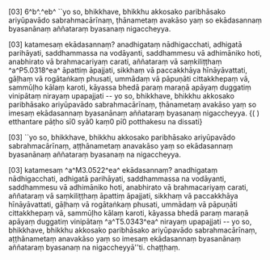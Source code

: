 [03] 6^b^.^eb^ ``yo so, bhikkhave, bhikkhu akkosako  paribhāsako ariyūpavādo sabrahmacārīnaṃ, ṭhānametaṃ avakāso yaṃ so  ekādasannaṃ byasanānaṃ aññataraṃ byasanaṃ nigaccheyya.

[03] katamesaṃ ekādasannaṃ? anadhigataṃ nādhigacchati, adhigatā  parihāyati, saddhammassa na vodāyanti, saddhammesu vā adhimāniko  hoti, anabhirato vā brahmacariyaṃ carati, aññataraṃ vā saṃkiliṭṭhaṃ  ^a^P5.0318^ea^ āpattiṃ āpajjati, sikkhaṃ vā paccakkhāya  hīnāyāvattati, gāḷhaṃ vā rogātaṅkaṃ phusati, ummādaṃ vā pāpuṇāti  cittakkhepaṃ vā, sammūḷho kālaṃ karoti, kāyassa bhedā paraṃ maraṇā  apāyaṃ duggatiṃ vinipātaṃ nirayaṃ upapajjati -- yo so, bhikkhave,  bhikkhu akkosako paribhāsako ariyūpavādo sabrahmacārīnaṃ, ṭhānametaṃ  avakāso yaṃ so imesaṃ ekādasannaṃ byasanānaṃ aññataraṃ byasanaṃ  nigaccheyya. {( ) etthantare pāṭho sī0 syā0 kaṃ0 pī0 potthakesu na  dissati}

[03] ``yo so, bhikkhave, bhikkhu akkosako paribhāsako  ariyūpavādo sabrahmacārīnaṃ, aṭṭhānametaṃ anavakāso yaṃ so ekādasannaṃ  byasanānaṃ aññataraṃ byasanaṃ na nigaccheyya.

[03] katamesaṃ ^a^M3.0522^ea^ ekādasannaṃ? anadhigataṃ nādhigacchati, adhigatā  parihāyati, saddhammassa na vodāyanti, saddhammesu vā adhimāniko  hoti, anabhirato vā brahmacariyaṃ carati, aññataraṃ vā saṃkiliṭṭhaṃ  āpattiṃ āpajjati, sikkhaṃ vā paccakkhāya hīnāyāvattati, gāḷhaṃ vā  rogātaṅkaṃ phusati, ummādaṃ vā pāpuṇāti cittakkhepaṃ vā, sammūḷho  kālaṃ karoti, kāyassa bhedā paraṃ maraṇā apāyaṃ duggatiṃ vinipātaṃ ^a^T5.0343^ea^  nirayaṃ upapajjati -- yo so, bhikkhave, bhikkhu akkosako  paribhāsako ariyūpavādo sabrahmacārīnaṃ, aṭṭhānametaṃ anavakāso yaṃ so  imesaṃ ekādasannaṃ byasanānaṃ aññataraṃ byasanaṃ na nigaccheyyā''ti.  chaṭṭhaṃ.